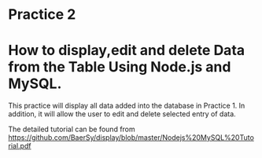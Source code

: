 
# Practice 2 
# How to display,edit and delete Data from the Table Using Node.js and MySQL.  

This practice will display all data added into the database in Practice 1. In addition, it will allow the user to edit and delete selected entry of data.



The detailed tutorial can be found from https://github.com/BaerSy/display/blob/master/Nodejs%20MySQL%20Tutorial.pdf
